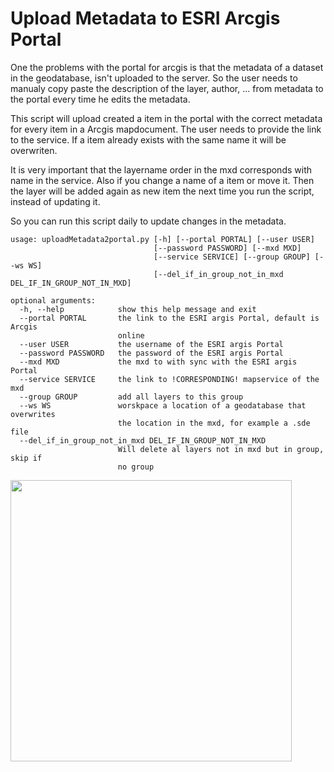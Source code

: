 Upload Metadata to ESRI Arcgis Portal 
===================

One the problems with the portal for arcgis is that the metadata of a dataset in the geodatabase, isn't uploaded to the  server. So the user needs to manualy copy paste the description of the layer, author, ... from metadata to the portal every time he edits the metadata.

This script will upload created a item in the portal with the correct metadata for every item in a Arcgis mapdocument. The user needs to provide the link to the service. If a item already exists with the same name it will be overwriten. 

It is very important that the layername order in the mxd corresponds with name in the service. Also if you change a name of a item or move it. Then the layer will be added again as new item the next time you run the script, instead of updating it. 

So you can run this script daily to update changes in the metadata. 

    usage: uploadMetadata2portal.py [-h] [--portal PORTAL] [--user USER]
                                    [--password PASSWORD] [--mxd MXD]
                                    [--service SERVICE] [--group GROUP] [--ws WS]
                                    [--del_if_in_group_not_in_mxd DEL_IF_IN_GROUP_NOT_IN_MXD]

    optional arguments:
      -h, --help            show this help message and exit
      --portal PORTAL       the link to the ESRI argis Portal, default is Arcgis
                            online
      --user USER           the username of the ESRI argis Portal
      --password PASSWORD   the password of the ESRI argis Portal
      --mxd MXD             the mxd to with sync with the ESRI argis Portal
      --service SERVICE     the link to !CORRESPONDING! mapservice of the mxd
      --group GROUP         add all layers to this group
      --ws WS               worskpace a location of a geodatabase that overwrites
                            the location in the mxd, for example a .sde file
      --del_if_in_group_not_in_mxd DEL_IF_IN_GROUP_NOT_IN_MXD
                            Will delete al layers not in mxd but in group, skip if
                            no group

      
<img  width="450" src="https://docs.google.com/drawings/d/1sMhr11r6yopZ8S7nIzhhvZ8qKXnxMBoFWQJmwiquWqw/pub?w=926&amp;h=926">
